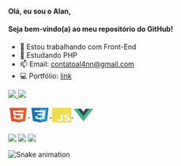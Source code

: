 #### Olá, eu sou o Alan,
#### Seja bem-vindo(a) ao meu repositório do GitHub!

- 🔭 Estou trabalhando com Front-End
- 🌱 Estudando PHP
- 📫 Email: contatoal4nn@gmail.com
- 💻 Portfólio: [link](https://al4nn.github.io/Portfolio/)

 <div>
  <a href="https://github.com/al4nn">
  <img height="180em" src="https://github-readme-stats.vercel.app/api?username=al4nn&show_icons=true&theme=radical&include_all_commits=true&count_private=true"/>
  <img height="180em" src="https://github-readme-stats.vercel.app/api/top-langs/?username=al4nn&layout=compact&langs_count=7&theme=radical"/>
</div>
  <div style="display: inline_block"><br>
  <img align="center" alt="al4nn-HTML" height="30" width="40" src="https://raw.githubusercontent.com/devicons/devicon/master/icons/html5/html5-original.svg">
  <img align="center" alt="al4nn-CSS" height="30" width="40" src="https://raw.githubusercontent.com/devicons/devicon/master/icons/css3/css3-original.svg">
  <img align="center" alt="al4nn-Js" height="30" width="40" src="https://raw.githubusercontent.com/devicons/devicon/master/icons/javascript/javascript-plain.svg">
  <img align="center" alt="al4nn-VueJS" height="30" width="40" src="https://raw.githubusercontent.com/devicons/devicon/master/icons/vuejs/vuejs-original.svg">
</div>
  
  ###
  
<div> 
  <a href="https://www.instagram.com/alann96_/" target="_blank"><img src="https://img.shields.io/badge/-Instagram-%23E4405F?style=for-the-badge&logo=instagram&logoColor=white" target="_blank"></a>
  <a href = "mailto:contatoal4nn@gmail.com"><img src="https://img.shields.io/badge/-Gmail-%23333?style=for-the-badge&logo=gmail&logoColor=white" target="_blank"></a>
  <a href="https://www.linkedin.com/in/alan-akira-sato-alves-7a18b01aa/" target="_blank"><img src="https://img.shields.io/badge/-LinkedIn-%230077B5?style=for-the-badge&logo=linkedin&logoColor=white" target="_blank"></a>  
 
  ![Snake animation](https://github.com/al4nn/al4nn/blob/output/github-contribution-grid-snake.svg)
 
</div>

